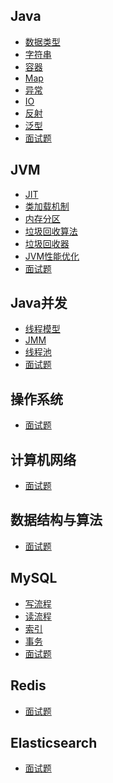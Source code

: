 

## Java
- [数据类型]()
- [字符串]()
- [容器]()
- [Map]()
- [异常]()
- [IO]()
- [反射]()
- [泛型]()
- [面试题](java/interview.md)


## JVM
- [JIT]()
- [类加载机制]()
- [内存分区]()
- [垃圾回收算法]()
- [垃圾回收器]()
- [JVM性能优化]()
- [面试题](jvm/interview.md)

## Java并发
- [线程模型]()
- [JMM]()
- [线程池]()
- [面试题](java_concurrency/interview.md)


## 操作系统
- [面试题](operating_system/interview.md)


## 计算机网络
- [面试题](computer_network/interview.md)


## 数据结构与算法 
- [面试题](data_structures_and_algorithms/interview.md)


## MySQL
- [写流程]()
- [读流程]()
- [索引]()
- [事务]()
- [面试题](mysql/interview.md)


## Redis
- [面试题](redis/interview.md)


## Elasticsearch
- [面试题](elasticsearch/interview.md)


